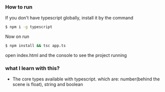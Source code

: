 ### How to run

If you don't have typescript globally, install it by the command

```bash
$ npm i -g typescript
```

Now on run
```bash
$ npm install && tsc app.ts
```

open index.html and the console to see the project running

### what I learn with this?

- The core types available with typescript. which are: number(behind the scene is float), string and boolean

